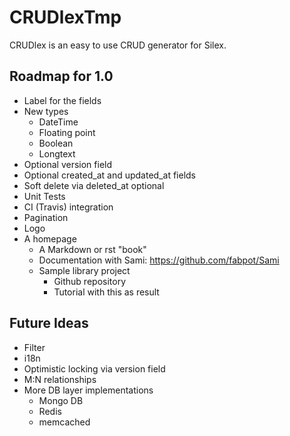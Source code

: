 CRUDlexTmp
==========

CRUDlex is an easy to use CRUD generator for Silex.

## Roadmap for 1.0
* Label for the fields
* New types
    * DateTime
    * Floating point
    * Boolean
    * Longtext
* Optional version field
* Optional created_at and updated_at fields
* Soft delete via deleted_at optional
* Unit Tests
* CI (Travis) integration
* Pagination
* Logo
* A homepage
    * A Markdown or rst "book"
    * Documentation with Sami: https://github.com/fabpot/Sami
    * Sample library project
        * Github repository
        * Tutorial with this as result

## Future Ideas
* Filter
* i18n
* Optimistic locking via version field
* M:N relationships
* More DB layer implementations
    * Mongo DB
    * Redis
    * memcached
